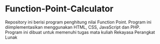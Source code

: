 # Function-Point-Calculator

Repository ini berisi program penghitung nilai Function Point. Program ini diimplementasikan menggunakan HTML, CSS, JavaScript dan PHP. Program ini dibuat untuk memenuhi tugas mata kuliah Rekayasa Perangkat Lunak
